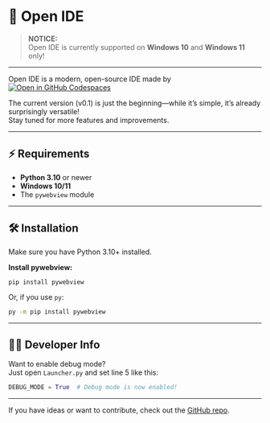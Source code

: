 # 🚀 Open IDE

> **NOTICE:**  
> Open IDE is currently supported on **Windows 10** and **Windows 11** only!

---

Open IDE is a modern, open-source IDE made by  
[![Open in GitHub Codespaces](https://img.shields.io/static/v1?style=for-the-badge&label=SyntaxMORG0&message=Profile&color=lightgrey&logo=github)](https://github.com/syntaxMORG0)

The current version (v0.1) is just the beginning—while it’s simple, it’s already surprisingly versatile!  
Stay tuned for more features and improvements.

---

## ⚡ Requirements

- **Python 3.10** or newer  
- **Windows 10/11**  
- The `pywebview` module

---

## 🛠️ Installation

Make sure you have Python 3.10+ installed.

**Install pywebview:**

```sh
pip install pywebview
```

Or, if you use `py`:

```sh
py -m pip install pywebview
```

---

## 👨‍💻 Developer Info

Want to enable debug mode?  
Just open `Launcher.py` and set line 5 like this:

```python
DEBUG_MODE = True  # Debug mode is now enabled!
```

---
If you have ideas or want to contribute, check out the [GitHub repo](https://github.com/syntaxMORG0/Open-IDE).
